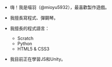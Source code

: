 - 嗨！我是喵羽（@mioyu5932），最喜歡製作遊戲。

- 我擅長寫程式、彈鋼琴。

- 我擅長的程式語言：
  - Scratch
  - Python
  - HTML5 & CSS3

- 我目前正在學習JS和Unity。

<!---
mioyu5932/mioyu5932 is a ✨ special ✨ repository because its `README.md` (this file) appears on your GitHub profile.
You can click the Preview link to take a look at your changes.
--->
